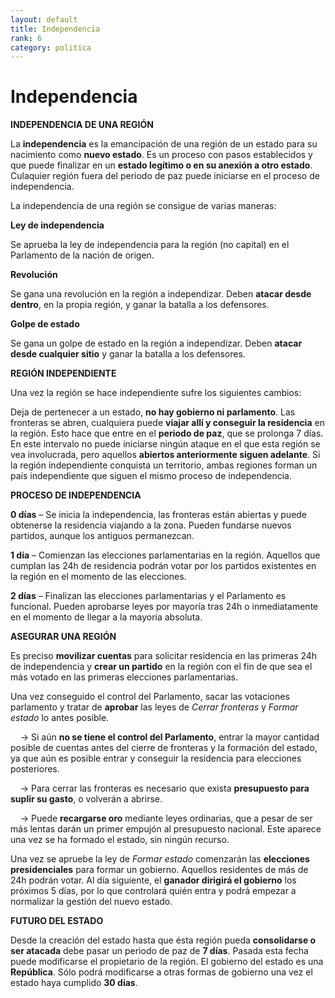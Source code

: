 ```yaml
---
layout: default
title: Independencia
rank: 6
category: politica
---
```

# Independencia

**INDEPENDENCIA DE UNA REGIÓN**

La **independencia** es la emancipación de una región de un estado para su nacimiento como **nuevo estado**. Es un proceso con pasos establecidos y que puede finalizar en un **estado legítimo o en su anexión a otro estado**. Culaquier región fuera del periodo de paz puede iniciarse en el proceso de independencia.

La independencia de una región se consigue de varias maneras:

**Ley de independencia**

Se aprueba la ley de independencia para la región (no capital) en el Parlamento de la nación de origen.

**Revolución**

Se gana una revolución en la región a independizar. Deben **atacar desde dentro**, en la propia región, y ganar la batalla a los defensores.

**Golpe de estado**

Se gana un golpe de estado en la región a independizar. Deben **atacar desde cualquier sitio** y ganar la batalla a los defensores.

**REGIÓN INDEPENDIENTE**

Una vez la región se hace independiente sufre los siguientes cambios:

Deja de pertenecer a un estado, **no hay gobierno ni parlamento**. Las fronteras se abren, cualquiera puede **viajar allí y conseguir la residencia** en la región. Esto hace que entre en el **periodo de paz**, que se prolonga 7 días. En este intervalo no puede iniciarse ningún ataque en el que esta región se vea involucrada, pero aquellos **abiertos anteriormente siguen adelante**. Si la región independiente conquista un territorio, ambas regiones forman un país independiente que siguen el mismo proceso de independencia.

**PROCESO DE INDEPENDENCIA**

**0 días** – Se inicia la independencia, las fronteras están abiertas y puede obtenerse la residencia viajando a la zona. Pueden fundarse nuevos partidos, aunque los antiguos permanezcan.

**1 día** – Comienzan las elecciones parlamentarias en la región. Aquellos que cumplan las 24h de residencia podrán votar por los partidos existentes en la región en el momento de las elecciones.  

**2 días** – Finalizan las elecciones parlamentarias y el Parlamento es funcional. Pueden aprobarse leyes por mayoría tras 24h o inmediatamente en el momento de llegar a la mayoría absoluta.

**ASEGURAR UNA REGIÓN**

Es preciso **movilizar cuentas** para solicitar residencia en las primeras 24h de independencia y **crear un partido** en la región con el fin de que sea el más votado en las primeras elecciones parlamentarias.

Una vez conseguido el control del Parlamento, sacar las votaciones parlamento y tratar de **aprobar** las leyes de _Cerrar fronteras_ y _Formar estado_ lo antes posible.

    -> Si aún **no se tiene el control del Parlamento**, entrar la mayor cantidad posible de cuentas antes del cierre de fronteras y la formación del estado, ya que aún es posible entrar y conseguir la residencia para elecciones posteriores.

    -> Para cerrar las fronteras es necesario que exista **presupuesto para suplir su gasto**, o volverán a abrirse.

    -> Puede **recargarse oro** mediante leyes ordinarias, que a pesar de ser más lentas darán un primer empujón al presupuesto nacional. Este aparece una vez se ha formado el estado, sin ningún recurso.

Una vez se apruebe la ley de _Formar estado_ comenzarán las **elecciones presidenciales** para formar un gobierno. Aquellos residentes de más de 24h podrán votar. Al día siguiente, el **ganador dirigirá el gobierno** los próximos 5 días, por lo que controlará quién entra y podrá empezar a normalizar la gestión del nuevo estado.

**FUTURO DEL ESTADO**

Desde la creación del estado hasta que ésta región pueda **consolidarse o ser atacada** debe pasar un periodo de paz de **7 días**. Pasada esta fecha puede modificarse el propietario de la región. El gobierno del estado es una **República**. Sólo podrá modificarse a otras formas de gobierno una vez el estado haya cumplido **30 días**.